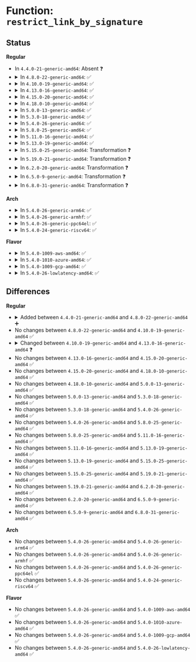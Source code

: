 # Function: <code>restrict_link_by_signature</code>

## Status
<b>Regular</b>
<ul>
<li>
In <code>4.4.0-21-generic-amd64</code>: Absent ❓
</li>
<li>
<details>
<summary>In <code>4.8.0-22-generic-amd64</code>: ✅</summary>

```c
int restrict_link_by_signature(struct key * trust_keyring, const struct key_type * type, const union key_payload * payload)
```

```json
{
  "name": "restrict_link_by_signature",
  "collision_type": "Unique Global",
  "inline_type": "No",
  "funcs": [
    {
      "addr": 18446744071582974928,
      "name": "restrict_link_by_signature",
      "external": true,
      "loc": "crypto/asymmetric_keys/restrict.c:72",
      "file": "crypto/asymmetric_keys/restrict.c",
      "inline": "seen, unknown",
      "caller_inline": [],
      "caller_func": [
        "certs/system_keyring.c:restrict_link_by_builtin_and_secondary_trusted",
        "certs/system_keyring.c:restrict_link_by_builtin_trusted"
      ]
    }
  ],
  "symbols": [
    {
      "addr": 18446744071582974928,
      "name": "restrict_link_by_signature",
      "section": ".text",
      "bind": "STB_GLOBAL",
      "size": 193
    }
  ]
}
```
</details>
</li>
<li>
<details>
<summary>In <code>4.10.0-19-generic-amd64</code>: ✅</summary>

```c
int restrict_link_by_signature(struct key * trust_keyring, const struct key_type * type, const union key_payload * payload)
```

```json
{
  "name": "restrict_link_by_signature",
  "collision_type": "Unique Global",
  "inline_type": "No",
  "funcs": [
    {
      "addr": 18446744071583079504,
      "name": "restrict_link_by_signature",
      "external": true,
      "loc": "crypto/asymmetric_keys/restrict.c:72",
      "file": "crypto/asymmetric_keys/restrict.c",
      "inline": "seen, unknown",
      "caller_inline": [],
      "caller_func": [
        "certs/system_keyring.c:restrict_link_by_builtin_and_secondary_trusted",
        "certs/system_keyring.c:restrict_link_by_builtin_trusted"
      ]
    }
  ],
  "symbols": [
    {
      "addr": 18446744071583079504,
      "name": "restrict_link_by_signature",
      "section": ".text",
      "bind": "STB_GLOBAL",
      "size": 193
    }
  ]
}
```
</details>
</li>
<li>
<details>
<summary>In <code>4.13.0-16-generic-amd64</code>: ✅</summary>

```c
int restrict_link_by_signature(struct key * dest_keyring, const struct key_type * type, const union key_payload * payload, struct key * trust_keyring)
```

```json
{
  "name": "restrict_link_by_signature",
  "collision_type": "Unique Global",
  "inline_type": "No",
  "funcs": [
    {
      "addr": 18446744071583135552,
      "name": "restrict_link_by_signature",
      "external": true,
      "loc": "crypto/asymmetric_keys/restrict.c:73",
      "file": "crypto/asymmetric_keys/restrict.c",
      "inline": "seen, unknown",
      "caller_inline": [],
      "caller_func": [
        "certs/system_keyring.c:restrict_link_by_builtin_and_secondary_trusted",
        "certs/system_keyring.c:restrict_link_by_builtin_trusted"
      ]
    }
  ],
  "symbols": [
    {
      "addr": 18446744071583135552,
      "name": "restrict_link_by_signature",
      "section": ".text",
      "bind": "STB_GLOBAL",
      "size": 203
    }
  ]
}
```
</details>
</li>
<li>
<details>
<summary>In <code>4.15.0-20-generic-amd64</code>: ✅</summary>

```c
int restrict_link_by_signature(struct key * dest_keyring, const struct key_type * type, const union key_payload * payload, struct key * trust_keyring)
```

```json
{
  "name": "restrict_link_by_signature",
  "collision_type": "Unique Global",
  "inline_type": "No",
  "funcs": [
    {
      "addr": 18446744071583310224,
      "name": "restrict_link_by_signature",
      "external": true,
      "loc": "crypto/asymmetric_keys/restrict.c:74",
      "file": "crypto/asymmetric_keys/restrict.c",
      "inline": "seen, unknown",
      "caller_inline": [],
      "caller_func": [
        "certs/system_keyring.c:restrict_link_by_builtin_and_secondary_trusted",
        "certs/system_keyring.c:restrict_link_by_builtin_trusted"
      ]
    }
  ],
  "symbols": [
    {
      "addr": 18446744071583310224,
      "name": "restrict_link_by_signature",
      "section": ".text",
      "bind": "STB_GLOBAL",
      "size": 218
    }
  ]
}
```
</details>
</li>
<li>
<details>
<summary>In <code>4.18.0-10-generic-amd64</code>: ✅</summary>

```c
int restrict_link_by_signature(struct key * dest_keyring, const struct key_type * type, const union key_payload * payload, struct key * trust_keyring)
```

```json
{
  "name": "restrict_link_by_signature",
  "collision_type": "Unique Global",
  "inline_type": "No",
  "funcs": [
    {
      "addr": 18446744071583518832,
      "name": "restrict_link_by_signature",
      "external": true,
      "loc": "crypto/asymmetric_keys/restrict.c:74",
      "file": "crypto/asymmetric_keys/restrict.c",
      "inline": "seen, unknown",
      "caller_inline": [],
      "caller_func": [
        "certs/system_keyring.c:restrict_link_by_builtin_and_secondary_trusted",
        "certs/system_keyring.c:restrict_link_by_builtin_trusted"
      ]
    }
  ],
  "symbols": [
    {
      "addr": 18446744071583518832,
      "name": "restrict_link_by_signature",
      "section": ".text",
      "bind": "STB_GLOBAL",
      "size": 216
    }
  ]
}
```
</details>
</li>
<li>
<details>
<summary>In <code>5.0.0-13-generic-amd64</code>: ✅</summary>

```c
int restrict_link_by_signature(struct key * dest_keyring, const struct key_type * type, const union key_payload * payload, struct key * trust_keyring)
```

```json
{
  "name": "restrict_link_by_signature",
  "collision_type": "Unique Global",
  "inline_type": "No",
  "funcs": [
    {
      "addr": 18446744071583640752,
      "name": "restrict_link_by_signature",
      "external": true,
      "loc": "crypto/asymmetric_keys/restrict.c:74",
      "file": "crypto/asymmetric_keys/restrict.c",
      "inline": "seen, unknown",
      "caller_inline": [],
      "caller_func": [
        "certs/system_keyring.c:restrict_link_by_builtin_and_secondary_trusted",
        "certs/system_keyring.c:restrict_link_by_builtin_trusted"
      ]
    }
  ],
  "symbols": [
    {
      "addr": 18446744071583640752,
      "name": "restrict_link_by_signature",
      "section": ".text",
      "bind": "STB_GLOBAL",
      "size": 216
    }
  ]
}
```
</details>
</li>
<li>
<details>
<summary>In <code>5.3.0-18-generic-amd64</code>: ✅</summary>

```c
int restrict_link_by_signature(struct key * dest_keyring, const struct key_type * type, const union key_payload * payload, struct key * trust_keyring)
```

```json
{
  "name": "restrict_link_by_signature",
  "collision_type": "Unique Global",
  "inline_type": "No",
  "funcs": [
    {
      "addr": 18446744071583826848,
      "name": "restrict_link_by_signature",
      "external": true,
      "loc": "crypto/asymmetric_keys/restrict.c:70",
      "file": "crypto/asymmetric_keys/restrict.c",
      "inline": "seen, unknown",
      "caller_inline": [],
      "caller_func": [
        "certs/system_keyring.c:restrict_link_by_builtin_and_secondary_trusted",
        "certs/system_keyring.c:restrict_link_by_builtin_trusted"
      ]
    }
  ],
  "symbols": [
    {
      "addr": 18446744071583826848,
      "name": "restrict_link_by_signature",
      "section": ".text",
      "bind": "STB_GLOBAL",
      "size": 229
    }
  ]
}
```
</details>
</li>
<li>
<details>
<summary>In <code>5.4.0-26-generic-amd64</code>: ✅</summary>

```c
int restrict_link_by_signature(struct key * dest_keyring, const struct key_type * type, const union key_payload * payload, struct key * trust_keyring)
```

```json
{
  "name": "restrict_link_by_signature",
  "collision_type": "Unique Global",
  "inline_type": "No",
  "funcs": [
    {
      "addr": 18446744071583928816,
      "name": "restrict_link_by_signature",
      "external": true,
      "loc": "crypto/asymmetric_keys/restrict.c:70",
      "file": "crypto/asymmetric_keys/restrict.c",
      "inline": "seen, unknown",
      "caller_inline": [],
      "caller_func": [
        "certs/system_keyring.c:restrict_link_by_builtin_and_secondary_trusted",
        "certs/system_keyring.c:restrict_link_by_builtin_trusted"
      ]
    }
  ],
  "symbols": [
    {
      "addr": 18446744071583928816,
      "name": "restrict_link_by_signature",
      "section": ".text",
      "bind": "STB_GLOBAL",
      "size": 229
    }
  ]
}
```
</details>
</li>
<li>
<details>
<summary>In <code>5.8.0-25-generic-amd64</code>: ✅</summary>

```c
int restrict_link_by_signature(struct key * dest_keyring, const struct key_type * type, const union key_payload * payload, struct key * trust_keyring)
```

```json
{
  "name": "restrict_link_by_signature",
  "collision_type": "Unique Global",
  "inline_type": "No",
  "funcs": [
    {
      "addr": 18446744071584320192,
      "name": "restrict_link_by_signature",
      "external": true,
      "loc": "crypto/asymmetric_keys/restrict.c:70",
      "file": "crypto/asymmetric_keys/restrict.c",
      "inline": "seen, unknown",
      "caller_inline": [],
      "caller_func": [
        "certs/system_keyring.c:restrict_link_by_builtin_and_secondary_trusted",
        "certs/system_keyring.c:restrict_link_by_builtin_trusted"
      ]
    }
  ],
  "symbols": [
    {
      "addr": 18446744071584320192,
      "name": "restrict_link_by_signature",
      "section": ".text",
      "bind": "STB_GLOBAL",
      "size": 229
    }
  ]
}
```
</details>
</li>
<li>
<details>
<summary>In <code>5.11.0-16-generic-amd64</code>: ✅</summary>

```c
int restrict_link_by_signature(struct key * dest_keyring, const struct key_type * type, const union key_payload * payload, struct key * trust_keyring)
```

```json
{
  "name": "restrict_link_by_signature",
  "collision_type": "Unique Global",
  "inline_type": "No",
  "funcs": [
    {
      "addr": 18446744071584438464,
      "name": "restrict_link_by_signature",
      "external": true,
      "loc": "crypto/asymmetric_keys/restrict.c:70",
      "file": "crypto/asymmetric_keys/restrict.c",
      "inline": "seen, unknown",
      "caller_inline": [],
      "caller_func": [
        "certs/system_keyring.c:restrict_link_by_builtin_and_secondary_trusted",
        "certs/system_keyring.c:restrict_link_by_builtin_trusted"
      ]
    }
  ],
  "symbols": [
    {
      "addr": 18446744071584438464,
      "name": "restrict_link_by_signature",
      "section": ".text",
      "bind": "STB_GLOBAL",
      "size": 229
    }
  ]
}
```
</details>
</li>
<li>
<details>
<summary>In <code>5.13.0-19-generic-amd64</code>: ✅</summary>

```c
int restrict_link_by_signature(struct key * dest_keyring, const struct key_type * type, const union key_payload * payload, struct key * trust_keyring)
```

```json
{
  "name": "restrict_link_by_signature",
  "collision_type": "Unique Global",
  "inline_type": "No",
  "funcs": [
    {
      "addr": 18446744071584473136,
      "name": "restrict_link_by_signature",
      "external": true,
      "loc": "crypto/asymmetric_keys/restrict.c:70",
      "file": "crypto/asymmetric_keys/restrict.c",
      "inline": "seen, unknown",
      "caller_inline": [],
      "caller_func": [
        "certs/system_keyring.c:restrict_link_by_builtin_and_secondary_trusted",
        "certs/system_keyring.c:restrict_link_by_builtin_trusted"
      ]
    }
  ],
  "symbols": [
    {
      "addr": 18446744071584473136,
      "name": "restrict_link_by_signature",
      "section": ".text",
      "bind": "STB_GLOBAL",
      "size": 229
    }
  ]
}
```
</details>
</li>
<li>
<details>
<summary>In <code>5.15.0-25-generic-amd64</code>: Transformation ❓</summary>

```c
int restrict_link_by_signature(struct key * dest_keyring, const struct key_type * type, const union key_payload * payload, struct key * trust_keyring)
```

```json
{
  "name": "restrict_link_by_signature",
  "collision_type": "Unique Global",
  "inline_type": "No",
  "funcs": [
    {
      "addr": 0,
      "name": "restrict_link_by_signature",
      "external": true,
      "loc": "crypto/asymmetric_keys/restrict.c:70",
      "file": "crypto/asymmetric_keys/restrict.c",
      "inline": "seen, unknown",
      "caller_inline": [],
      "caller_func": [
        "certs/system_keyring.c:restrict_link_by_builtin_and_secondary_trusted",
        "certs/system_keyring.c:restrict_link_by_builtin_trusted"
      ]
    }
  ],
  "symbols": [
    {
      "addr": 18446744071592311221,
      "name": "restrict_link_by_signature.cold",
      "section": ".text",
      "bind": "STB_LOCAL",
      "size": 21
    },
    {
      "addr": 18446744071584871232,
      "name": "restrict_link_by_signature",
      "section": ".text",
      "bind": "STB_GLOBAL",
      "size": 257
    }
  ]
}
```
</details>
</li>
<li>
<details>
<summary>In <code>5.19.0-21-generic-amd64</code>: Transformation ❓</summary>

```c
int restrict_link_by_signature(struct key * dest_keyring, const struct key_type * type, const union key_payload * payload, struct key * trust_keyring)
```

```json
{
  "name": "restrict_link_by_signature",
  "collision_type": "Unique Global",
  "inline_type": "No",
  "funcs": [
    {
      "addr": 0,
      "name": "restrict_link_by_signature",
      "external": true,
      "loc": "crypto/asymmetric_keys/restrict.c:70",
      "file": "crypto/asymmetric_keys/restrict.c",
      "inline": "seen, unknown",
      "caller_inline": [],
      "caller_func": [
        "certs/system_keyring.c:restrict_link_by_builtin_secondary_and_machine",
        "certs/system_keyring.c:restrict_link_by_builtin_secondary_and_machine",
        "certs/system_keyring.c:restrict_link_by_builtin_trusted"
      ]
    }
  ],
  "symbols": [
    {
      "addr": 18446744071594093570,
      "name": "restrict_link_by_signature.cold",
      "section": ".text",
      "bind": "STB_LOCAL",
      "size": 21
    },
    {
      "addr": 18446744071585567104,
      "name": "restrict_link_by_signature",
      "section": ".text",
      "bind": "STB_GLOBAL",
      "size": 298
    }
  ]
}
```
</details>
</li>
<li>
<details>
<summary>In <code>6.2.0-20-generic-amd64</code>: Transformation ❓</summary>

```c
int restrict_link_by_signature(struct key * dest_keyring, const struct key_type * type, const union key_payload * payload, struct key * trust_keyring)
```

```json
{
  "name": "restrict_link_by_signature",
  "collision_type": "Unique Global",
  "inline_type": "No",
  "funcs": [
    {
      "addr": 0,
      "name": "restrict_link_by_signature",
      "external": true,
      "loc": "crypto/asymmetric_keys/restrict.c:70",
      "file": "crypto/asymmetric_keys/restrict.c",
      "inline": "seen, unknown",
      "caller_inline": [],
      "caller_func": [
        "certs/system_keyring.c:restrict_link_by_builtin_secondary_and_machine",
        "certs/system_keyring.c:restrict_link_by_builtin_secondary_and_machine",
        "certs/system_keyring.c:restrict_link_by_builtin_trusted"
      ]
    }
  ],
  "symbols": [
    {
      "addr": 18446744071596103813,
      "name": "restrict_link_by_signature.cold",
      "section": ".text",
      "bind": "STB_LOCAL",
      "size": 21
    },
    {
      "addr": 18446744071586331104,
      "name": "restrict_link_by_signature",
      "section": ".text",
      "bind": "STB_GLOBAL",
      "size": 298
    }
  ]
}
```
</details>
</li>
<li>
<details>
<summary>In <code>6.5.0-9-generic-amd64</code>: Transformation ❓</summary>

```c
int restrict_link_by_signature(struct key * dest_keyring, const struct key_type * type, const union key_payload * payload, struct key * trust_keyring)
```

```json
{
  "name": "restrict_link_by_signature",
  "collision_type": "Unique Global",
  "inline_type": "No",
  "funcs": [
    {
      "addr": 0,
      "name": "restrict_link_by_signature",
      "external": true,
      "loc": "crypto/asymmetric_keys/restrict.c:70",
      "file": "crypto/asymmetric_keys/restrict.c",
      "inline": "seen, unknown",
      "caller_inline": [],
      "caller_func": [
        "certs/system_keyring.c:restrict_link_by_builtin_secondary_and_machine",
        "certs/system_keyring.c:restrict_link_by_builtin_secondary_and_machine",
        "certs/system_keyring.c:restrict_link_by_builtin_trusted"
      ]
    }
  ],
  "symbols": [
    {
      "addr": 18446744071596627201,
      "name": "restrict_link_by_signature.cold",
      "section": ".text",
      "bind": "STB_LOCAL",
      "size": 21
    },
    {
      "addr": 18446744071586577632,
      "name": "restrict_link_by_signature",
      "section": ".text",
      "bind": "STB_GLOBAL",
      "size": 298
    }
  ]
}
```
</details>
</li>
<li>
<details>
<summary>In <code>6.8.0-31-generic-amd64</code>: Transformation ❓</summary>

```c
int restrict_link_by_signature(struct key * dest_keyring, const struct key_type * type, const union key_payload * payload, struct key * trust_keyring)
```

```json
{
  "name": "restrict_link_by_signature",
  "collision_type": "Unique Global",
  "inline_type": "No",
  "funcs": [
    {
      "addr": 0,
      "name": "restrict_link_by_signature",
      "external": true,
      "loc": "crypto/asymmetric_keys/restrict.c:70",
      "file": "crypto/asymmetric_keys/restrict.c",
      "inline": "seen, unknown",
      "caller_inline": [],
      "caller_func": [
        "certs/system_keyring.c:restrict_link_by_builtin_secondary_and_machine",
        "certs/system_keyring.c:restrict_link_by_builtin_secondary_and_machine",
        "certs/system_keyring.c:restrict_link_by_builtin_trusted",
        "crypto/asymmetric_keys/restrict.c:restrict_link_by_digsig"
      ]
    }
  ],
  "symbols": [
    {
      "addr": 18446744071597533060,
      "name": "restrict_link_by_signature.cold",
      "section": ".text",
      "bind": "STB_LOCAL",
      "size": 21
    },
    {
      "addr": 18446744071586846064,
      "name": "restrict_link_by_signature",
      "section": ".text",
      "bind": "STB_GLOBAL",
      "size": 298
    }
  ]
}
```
</details>
</li>
</ul>
<b>Arch</b>
<ul>
<li>
<details>
<summary>In <code>5.4.0-26-generic-arm64</code>: ✅</summary>

```c
int restrict_link_by_signature(struct key * dest_keyring, const struct key_type * type, const union key_payload * payload, struct key * trust_keyring)
```

```json
{
  "name": "restrict_link_by_signature",
  "collision_type": "Unique Global",
  "inline_type": "No",
  "funcs": [
    {
      "addr": 18446603336495747672,
      "name": "restrict_link_by_signature",
      "external": true,
      "loc": "crypto/asymmetric_keys/restrict.c:70",
      "file": "crypto/asymmetric_keys/restrict.c",
      "inline": "seen, unknown",
      "caller_inline": [],
      "caller_func": [
        "certs/system_keyring.c:restrict_link_by_builtin_and_secondary_trusted",
        "certs/system_keyring.c:restrict_link_by_builtin_trusted"
      ]
    }
  ],
  "symbols": [
    {
      "addr": 18446603336495747672,
      "name": "restrict_link_by_signature",
      "section": ".text",
      "bind": "STB_GLOBAL",
      "size": 260
    }
  ]
}
```
</details>
</li>
<li>
<details>
<summary>In <code>5.4.0-26-generic-armhf</code>: ✅</summary>

```c
int restrict_link_by_signature(struct key * dest_keyring, const struct key_type * type, const union key_payload * payload, struct key * trust_keyring)
```

```json
{
  "name": "restrict_link_by_signature",
  "collision_type": "Unique Global",
  "inline_type": "No",
  "funcs": [
    {
      "addr": 3229100964,
      "name": "restrict_link_by_signature",
      "external": true,
      "loc": "crypto/asymmetric_keys/restrict.c:70",
      "file": "crypto/asymmetric_keys/restrict.c",
      "inline": "seen, unknown",
      "caller_inline": [],
      "caller_func": [
        "certs/system_keyring.c:restrict_link_by_builtin_and_secondary_trusted",
        "certs/system_keyring.c:restrict_link_by_builtin_trusted"
      ]
    }
  ],
  "symbols": [
    {
      "addr": 3229100964,
      "name": "restrict_link_by_signature",
      "section": ".text",
      "bind": "STB_GLOBAL",
      "size": 244
    }
  ]
}
```
</details>
</li>
<li>
<details>
<summary>In <code>5.4.0-26-generic-ppc64el</code>: ✅</summary>

```c
int restrict_link_by_signature(struct key * dest_keyring, const struct key_type * type, const union key_payload * payload, struct key * trust_keyring)
```

```json
{
  "name": "restrict_link_by_signature",
  "collision_type": "Unique Global",
  "inline_type": "No",
  "funcs": [
    {
      "addr": 13835058055289910752,
      "name": "restrict_link_by_signature",
      "external": true,
      "loc": "crypto/asymmetric_keys/restrict.c:70",
      "file": "crypto/asymmetric_keys/restrict.c",
      "inline": "seen, unknown",
      "caller_inline": [],
      "caller_func": [
        "certs/system_keyring.c:restrict_link_by_builtin_and_secondary_trusted",
        "certs/system_keyring.c:restrict_link_by_builtin_trusted"
      ]
    }
  ],
  "symbols": [
    {
      "addr": 13835058055289910752,
      "name": "restrict_link_by_signature",
      "section": ".text",
      "bind": "STB_GLOBAL",
      "size": 408
    }
  ]
}
```
</details>
</li>
<li>
<details>
<summary>In <code>5.4.0-24-generic-riscv64</code>: ✅</summary>

```c
int restrict_link_by_signature(struct key * dest_keyring, const struct key_type * type, const union key_payload * payload, struct key * trust_keyring)
```

```json
{
  "name": "restrict_link_by_signature",
  "collision_type": "Unique Global",
  "inline_type": "No",
  "funcs": [
    {
      "addr": 18446743936274896126,
      "name": "restrict_link_by_signature",
      "external": true,
      "loc": "crypto/asymmetric_keys/restrict.c:70",
      "file": "crypto/asymmetric_keys/restrict.c",
      "inline": "seen, unknown",
      "caller_inline": [],
      "caller_func": [
        "certs/system_keyring.c:restrict_link_by_builtin_and_secondary_trusted",
        "certs/system_keyring.c:restrict_link_by_builtin_trusted"
      ]
    }
  ],
  "symbols": [
    {
      "addr": 18446743936274896126,
      "name": "restrict_link_by_signature",
      "section": ".text",
      "bind": "STB_GLOBAL",
      "size": 216
    }
  ]
}
```
</details>
</li>
</ul>
<b>Flavor</b>
<ul>
<li>
<details>
<summary>In <code>5.4.0-1009-aws-amd64</code>: ✅</summary>

```c
int restrict_link_by_signature(struct key * dest_keyring, const struct key_type * type, const union key_payload * payload, struct key * trust_keyring)
```

```json
{
  "name": "restrict_link_by_signature",
  "collision_type": "Unique Global",
  "inline_type": "No",
  "funcs": [
    {
      "addr": 18446744071583897552,
      "name": "restrict_link_by_signature",
      "external": true,
      "loc": "crypto/asymmetric_keys/restrict.c:70",
      "file": "crypto/asymmetric_keys/restrict.c",
      "inline": "seen, unknown",
      "caller_inline": [],
      "caller_func": [
        "certs/system_keyring.c:restrict_link_by_builtin_and_secondary_trusted",
        "certs/system_keyring.c:restrict_link_by_builtin_trusted"
      ]
    }
  ],
  "symbols": [
    {
      "addr": 18446744071583897552,
      "name": "restrict_link_by_signature",
      "section": ".text",
      "bind": "STB_GLOBAL",
      "size": 229
    }
  ]
}
```
</details>
</li>
<li>
<details>
<summary>In <code>5.4.0-1010-azure-amd64</code>: ✅</summary>

```c
int restrict_link_by_signature(struct key * dest_keyring, const struct key_type * type, const union key_payload * payload, struct key * trust_keyring)
```

```json
{
  "name": "restrict_link_by_signature",
  "collision_type": "Unique Global",
  "inline_type": "No",
  "funcs": [
    {
      "addr": 18446744071583834608,
      "name": "restrict_link_by_signature",
      "external": true,
      "loc": "crypto/asymmetric_keys/restrict.c:70",
      "file": "crypto/asymmetric_keys/restrict.c",
      "inline": "seen, unknown",
      "caller_inline": [],
      "caller_func": [
        "certs/system_keyring.c:restrict_link_by_builtin_and_secondary_trusted",
        "certs/system_keyring.c:restrict_link_by_builtin_trusted"
      ]
    }
  ],
  "symbols": [
    {
      "addr": 18446744071583834608,
      "name": "restrict_link_by_signature",
      "section": ".text",
      "bind": "STB_GLOBAL",
      "size": 229
    }
  ]
}
```
</details>
</li>
<li>
<details>
<summary>In <code>5.4.0-1009-gcp-amd64</code>: ✅</summary>

```c
int restrict_link_by_signature(struct key * dest_keyring, const struct key_type * type, const union key_payload * payload, struct key * trust_keyring)
```

```json
{
  "name": "restrict_link_by_signature",
  "collision_type": "Unique Global",
  "inline_type": "No",
  "funcs": [
    {
      "addr": 18446744071583881312,
      "name": "restrict_link_by_signature",
      "external": true,
      "loc": "crypto/asymmetric_keys/restrict.c:70",
      "file": "crypto/asymmetric_keys/restrict.c",
      "inline": "seen, unknown",
      "caller_inline": [],
      "caller_func": [
        "certs/system_keyring.c:restrict_link_by_builtin_and_secondary_trusted",
        "certs/system_keyring.c:restrict_link_by_builtin_trusted"
      ]
    }
  ],
  "symbols": [
    {
      "addr": 18446744071583881312,
      "name": "restrict_link_by_signature",
      "section": ".text",
      "bind": "STB_GLOBAL",
      "size": 229
    }
  ]
}
```
</details>
</li>
<li>
<details>
<summary>In <code>5.4.0-26-lowlatency-amd64</code>: ✅</summary>

```c
int restrict_link_by_signature(struct key * dest_keyring, const struct key_type * type, const union key_payload * payload, struct key * trust_keyring)
```

```json
{
  "name": "restrict_link_by_signature",
  "collision_type": "Unique Global",
  "inline_type": "No",
  "funcs": [
    {
      "addr": 18446744071583982384,
      "name": "restrict_link_by_signature",
      "external": true,
      "loc": "crypto/asymmetric_keys/restrict.c:70",
      "file": "crypto/asymmetric_keys/restrict.c",
      "inline": "seen, unknown",
      "caller_inline": [],
      "caller_func": [
        "certs/system_keyring.c:restrict_link_by_builtin_and_secondary_trusted",
        "certs/system_keyring.c:restrict_link_by_builtin_trusted"
      ]
    }
  ],
  "symbols": [
    {
      "addr": 18446744071583982384,
      "name": "restrict_link_by_signature",
      "section": ".text",
      "bind": "STB_GLOBAL",
      "size": 229
    }
  ]
}
```
</details>
</li>
</ul>

## Differences
<b>Regular</b>
<ul>
<li>
<details>
<summary>Added between <code>4.4.0-21-generic-amd64</code> and <code>4.8.0-22-generic-amd64</code> ➕</summary>

```c
int restrict_link_by_signature(struct key * trust_keyring, const struct key_type * type, const union key_payload * payload)
```
</details>
</li>
<li>
No changes between <code>4.8.0-22-generic-amd64</code> and <code>4.10.0-19-generic-amd64</code> ✅
</li>
<li>
<details>
<summary>Changed between <code>4.10.0-19-generic-amd64</code> and <code>4.13.0-16-generic-amd64</code> ❓</summary>
<ul>
<li>
<b>Param added. </b>
<code>struct key * dest_keyring</code>
</li>
<li>
<b>Param reordered. </b>
<code>trust_keyring, type, payload</code> ➡️ <code>dest_keyring, type, payload, trust_keyring</code>
</li>
</ul>
</details>
</li>
<li>
No changes between <code>4.13.0-16-generic-amd64</code> and <code>4.15.0-20-generic-amd64</code> ✅
</li>
<li>
No changes between <code>4.15.0-20-generic-amd64</code> and <code>4.18.0-10-generic-amd64</code> ✅
</li>
<li>
No changes between <code>4.18.0-10-generic-amd64</code> and <code>5.0.0-13-generic-amd64</code> ✅
</li>
<li>
No changes between <code>5.0.0-13-generic-amd64</code> and <code>5.3.0-18-generic-amd64</code> ✅
</li>
<li>
No changes between <code>5.3.0-18-generic-amd64</code> and <code>5.4.0-26-generic-amd64</code> ✅
</li>
<li>
No changes between <code>5.4.0-26-generic-amd64</code> and <code>5.8.0-25-generic-amd64</code> ✅
</li>
<li>
No changes between <code>5.8.0-25-generic-amd64</code> and <code>5.11.0-16-generic-amd64</code> ✅
</li>
<li>
No changes between <code>5.11.0-16-generic-amd64</code> and <code>5.13.0-19-generic-amd64</code> ✅
</li>
<li>
No changes between <code>5.13.0-19-generic-amd64</code> and <code>5.15.0-25-generic-amd64</code> ✅
</li>
<li>
No changes between <code>5.15.0-25-generic-amd64</code> and <code>5.19.0-21-generic-amd64</code> ✅
</li>
<li>
No changes between <code>5.19.0-21-generic-amd64</code> and <code>6.2.0-20-generic-amd64</code> ✅
</li>
<li>
No changes between <code>6.2.0-20-generic-amd64</code> and <code>6.5.0-9-generic-amd64</code> ✅
</li>
<li>
No changes between <code>6.5.0-9-generic-amd64</code> and <code>6.8.0-31-generic-amd64</code> ✅
</li>
</ul>
<b>Arch</b>
<ul>
<li>
No changes between <code>5.4.0-26-generic-amd64</code> and <code>5.4.0-26-generic-arm64</code> ✅
</li>
<li>
No changes between <code>5.4.0-26-generic-amd64</code> and <code>5.4.0-26-generic-armhf</code> ✅
</li>
<li>
No changes between <code>5.4.0-26-generic-amd64</code> and <code>5.4.0-26-generic-ppc64el</code> ✅
</li>
<li>
No changes between <code>5.4.0-26-generic-amd64</code> and <code>5.4.0-24-generic-riscv64</code> ✅
</li>
</ul>
<b>Flavor</b>
<ul>
<li>
No changes between <code>5.4.0-26-generic-amd64</code> and <code>5.4.0-1009-aws-amd64</code> ✅
</li>
<li>
No changes between <code>5.4.0-26-generic-amd64</code> and <code>5.4.0-1010-azure-amd64</code> ✅
</li>
<li>
No changes between <code>5.4.0-26-generic-amd64</code> and <code>5.4.0-1009-gcp-amd64</code> ✅
</li>
<li>
No changes between <code>5.4.0-26-generic-amd64</code> and <code>5.4.0-26-lowlatency-amd64</code> ✅
</li>
</ul>
